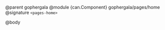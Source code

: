 @parent gophergala
@module {can.Component} gophergala/pages/home <pages-home>
@signature `<pages-home>`

@body

## <pages-home>

